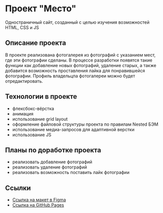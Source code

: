 # Проект "Место"

Одностраничный сайт, созданный с целью изучения возможностей HTML, CSS и JS

## Описание проекта

В проекте реализована фотогалерея из фотографий с указанием мест, где эти фотографии сделаны. В процессе разработки появятся такие функции как добавление новых фотографий, удаление старых, а также добавится возможность проставления лайка для понравившейся фотографии. Профиль владельцпа фотогалереи можно будет отредактировать. 

## Технологии в проекте

* флексбокс-вёрстка
* анимация
* использование grid layout
* оформление файловой структуры проекта по правилам Nested БЭМ
* использование медиа-запросов для адаптивной верстки
* использование JS

## Планы по доработке проекта

* реализовать добавление фотографий
* реализовать удаление фотографий
* реализовать возможность поставить лайк фотографии

## Ссылки

* [Ссылка на макет в Figma](https://www.figma.com/file/2cn9N9jSkmxD84oJik7xL7/JavaScript.-Sprint-4?node-id=0%3A1)
* [Ссылка на GitHub Pages](https://katbatist.github.io/mesto/index.html)
